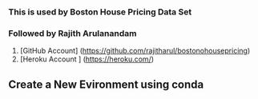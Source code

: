 ### This is used by Boston House Pricing Data Set

### Followed by Rajith Arulanandam

1. [GitHub Account] (https://github.com/rajitharul/bostonohousepricing)
2. [Heroku Account ] (https://heroku.com/)

## Create a New Evironment using conda

